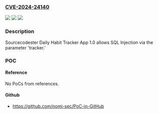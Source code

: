 ### [CVE-2024-24140](https://cve.mitre.org/cgi-bin/cvename.cgi?name=CVE-2024-24140)
![](https://img.shields.io/static/v1?label=Product&message=n%2Fa&color=blue)
![](https://img.shields.io/static/v1?label=Version&message=n%2Fa&color=blue)
![](https://img.shields.io/static/v1?label=Vulnerability&message=n%2Fa&color=brighgreen)

### Description

Sourcecodester Daily Habit Tracker App 1.0 allows SQL Injection via the parameter 'tracker.'

### POC

#### Reference
No PoCs from references.

#### Github
- https://github.com/nomi-sec/PoC-in-GitHub

